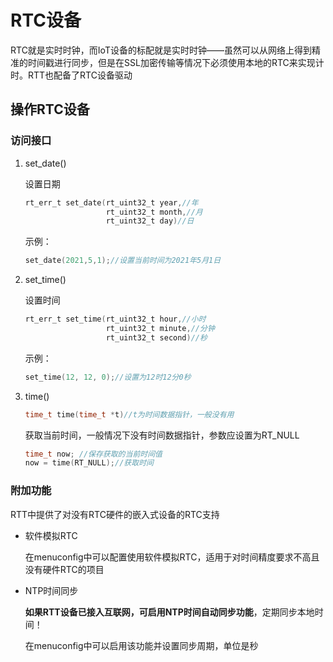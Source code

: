 # RTC设备

RTC就是实时时钟，而IoT设备的标配就是实时时钟——虽然可以从网络上得到精准的时间戳进行同步，但是在SSL加密传输等情况下必须使用本地的RTC来实现计时。RTT也配备了RTC设备驱动

## 操作RTC设备

### 访问接口

1. set_date()

   设置日期

   ```c
   rt_err_t set_date(rt_uint32_t year,//年
                     rt_uint32_t month,//月
                     rt_uint32_t day)//日
   ```

   示例：

   ```c
   set_date(2021,5,1);//设置当前时间为2021年5月1日
   ```

2. set_time()

   设置时间

   ```c
   rt_err_t set_time(rt_uint32_t hour,//小时
                     rt_uint32_t minute,//分钟
                     rt_uint32_t second)//秒
   ```

   示例：

   ```c
   set_time(12, 12, 0);//设置为12时12分0秒
   ```

3. time()

   ```c
   time_t time(time_t *t)//t为时间数据指针，一般没有用
   ```

   获取当前时间，一般情况下没有时间数据指针，参数应设置为RT_NULL

   ```c
   time_t now; //保存获取的当前时间值
   now = time(RT_NULL);//获取时间
   ```

### 附加功能

RTT中提供了对没有RTC硬件的嵌入式设备的RTC支持

* 软件模拟RTC

  在menuconfig中可以配置使用软件模拟RTC，适用于对时间精度要求不高且没有硬件RTC的项目

* NTP时间同步

  **如果RTT设备已接入互联网，可启用NTP时间自动同步功能**，定期同步本地时间！

  在menuconfig中可以启用该功能并设置同步周期，单位是秒